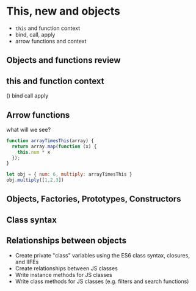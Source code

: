 # This, new and objects

- `this` and function context
- bind, call, apply
- arrow functions and context

## Objects and functions review

## this and function context

()
bind
call
apply

## Arrow functions

what will we see?

```js
function arrayTimesThis(array) {
  return array.map(function (x) {
    this.num * x
  });
}

let obj = { num: 6, multiply: arrayTimesThis }
obj.multiply([1,2,3])
```

## Objects, Factories, Prototypes, Constructors

## Class syntax

## Relationships between objects

- Create private "class" variables using the ES6 class syntax, closures, and IIFEs
- Create relationships between JS classes
- Write instance methods for JS classes
- Write class methods for JS classes (e.g. filters and search functions)

